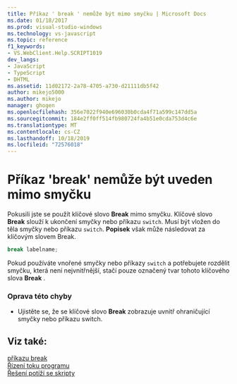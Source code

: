 ```yaml
---
title: Příkaz ' break ' nemůže být mimo smyčku | Microsoft Docs
ms.date: 01/18/2017
ms.prod: visual-studio-windows
ms.technology: vs-javascript
ms.topic: reference
f1_keywords:
- VS.WebClient.Help.SCRIPT1019
dev_langs:
- JavaScript
- TypeScript
- DHTML
ms.assetid: 11d02172-2a78-4705-a730-d21111db5f42
author: mikejo5000
ms.author: mikejo
manager: ghogen
ms.openlocfilehash: 356e7022f940e696030b0cda4f71a599c147dd5a
ms.sourcegitcommit: 184e2ff0ff514fb980724fa4b51e0cda753d4c6e
ms.translationtype: MT
ms.contentlocale: cs-CZ
ms.lasthandoff: 10/18/2019
ms.locfileid: "72576018"
---
```

# <a name="cant-have-break-outside-of-loop"></a>Příkaz 'break' nemůže být uveden mimo smyčku
Pokusili jste se použít klíčové slovo **Break** mimo smyčku. Klíčové slovo **Break** slouží k ukončení smyčky nebo příkazu `switch`. Musí být vložen do těla smyčky nebo příkazu `switch`. **Popisek** však může následovat za klíčovým slovem Break.  
  
```js
break labelname;  
```  
  
 Pokud používáte vnořené smyčky nebo příkazy `switch` a potřebujete rozdělit smyčku, která není nejvnitřnější, stačí pouze označený tvar tohoto klíčového slova **Break** .  
  
### <a name="to-correct-this-error"></a>Oprava této chyby  
  
- Ujistěte se, že se klíčové slovo **Break** zobrazuje uvnitř ohraničující smyčky nebo příkazu switch.  
  
## <a name="see-also"></a>Viz také:  
   [příkazu break](../../javascript/reference/break-statement-javascript.md)  
 [Řízení   toku programu](../../javascript/controlling-program-flow-javascript.md)  
 [Řešení potíží se skripty](../../javascript/advanced/troubleshooting-your-scripts-javascript.md)